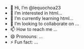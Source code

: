 - 👋 Hi, I’m @lequochoa23
- 👀 I’m interested in html...
- 🌱 I’m currently learning html...
- 💞️ I’m looking to collaborate on ...
- 📫 How to reach me ...
- 😄 Pronouns: ...
- ⚡ Fun fact: ...

<!---
lequochoa23/lequochoa23 is a ✨ special ✨ repository because its `README.md` (this file) appears on your GitHub profile.
You can click the Preview link to take a look at your changes.
--->

